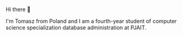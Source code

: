 Hi there 👋 

I'm Tomasz from Poland and I am a fourth-year student of computer science specialization database administration at PJAIT.
